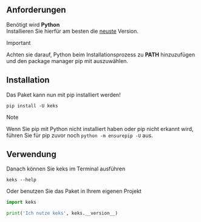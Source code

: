 [pip]: https://pip.pypa.io/en/stable/
[pypi]: https://pypi.org/project/keks
[python]: https://www.python.org/downloads/
[website]: https://schokokeks.pages.dev

## Anforderungen

Benötigt wird **Python**  
Installieren Sie hierfür am besten die [neuste][python] Version.

> [!IMPORTANT]  
> Achten sie darauf, Python beim Installationsprozess zu **PATH** hinzuzufügen
> und den package manager pip mit auszuwählen. 

## Installation

Das Paket kann nun mit pip installiert werden! 
```shell
pip install -U keks
```

> [!NOTE]  
> Wenn Sie pip mit Python nicht installiert haben oder pip nicht erkannt wird,  
> führen Sie für pip zuvor noch `python -m ensurepip -U` aus.

## Verwendung

Danach können Sie keks im Terminal ausführen
```shellOder nutzen Sie das Paket in Ihren eigenem Projekt
keks --help
```

Oder benutzen Sie das Paket in Ihrem eigenen Projekt
```python [project.py]
import keks

print('Ich nutze keks', keks.__version__)
```